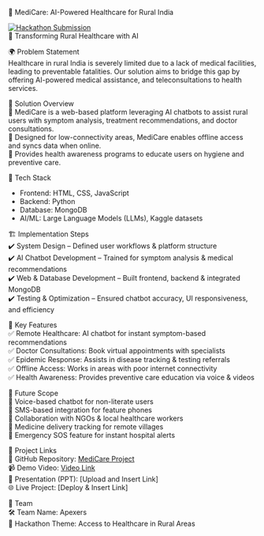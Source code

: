 📌 MediCare: AI-Powered Healthcare for Rural India  

[![Hackathon Submission](https://img.shields.io/badge/Hackathon-Submission-blue)](https://github.com/shivraj110504/aiXplain)  
🚀 Transforming Rural Healthcare with AI 

🌍 Problem Statement  
Healthcare in rural India is severely limited due to a lack of medical facilities, leading to preventable fatalities. Our solution aims to bridge this gap by offering AI-powered medical assistance, and teleconsultations to health services.  

🎯 Solution Overview  
🔹 MediCare is a web-based platform leveraging AI chatbots to assist rural users with symptom analysis, treatment recommendations, and doctor consultations.  
🔹 Designed for low-connectivity areas, MediCare enables offline access and syncs data when online.  
🔹 Provides health awareness programs to educate users on hygiene and preventive care.  

🔧 Tech Stack  
- Frontend: HTML, CSS, JavaScript  
- Backend: Python  
- Database: MongoDB  
- AI/ML: Large Language Models (LLMs), Kaggle datasets  

🏗️ Implementation Steps  
✔️ System Design – Defined user workflows & platform structure  
✔️ AI Chatbot Development – Trained for symptom analysis & medical recommendations  
✔️ Web & Database Development – Built frontend, backend & integrated MongoDB  
✔️ Testing & Optimization – Ensured chatbot accuracy, UI responsiveness, and efficiency  

🌟 Key Features  
✅ Remote Healthcare: AI chatbot for instant symptom-based recommendations  
✅ Doctor Consultations: Book virtual appointments with specialists  
✅ Epidemic Response: Assists in disease tracking & testing referrals  
✅ Offline Access: Works in areas with poor internet connectivity  
✅ Health Awareness: Provides preventive care education via voice & videos  

🚀 Future Scope  
🔹 Voice-based chatbot for non-literate users  
🔹 SMS-based integration for feature phones  
🔹 Collaboration with NGOs & local healthcare workers  
🔹 Medicine delivery tracking for remote villages  
🔹 Emergency SOS feature for instant hospital alerts  

📂 Project Links  
🔗 GitHub Repository: [MediCare Project](https://github.com/shivraj110504/aiXplain)  
📹 Demo Video: [Video Link](https://drive.google.com/drive/folders/1XksOYZVOWCpffLGqq2gfuWVQoE_kfhIv?usp=sharing)  
📑 Presentation (PPT): [Upload and Insert Link]  
🌐 Live Project: [Deploy & Insert Link]  

👥 Team  
🛠 Team Name: Apexers  
🎯 Hackathon Theme: Access to Healthcare in Rural Areas  
